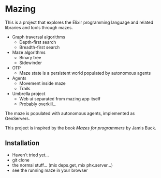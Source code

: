 # Mazing

This is a project that explores the Elixir programming language and related
libraries and tools through mazes.


* Graph traversal algorithms
  * Depth-first search
  * Breadth-first search
* Maze algorithms
  * Binary tree
  * Sidewinder
* OTP
  * Maze state is a persistent world populated by autonomous agents
* Agents
  * Movement inside maze
  * Trails
* Umbrella project
  * Web ui separated from mazing app itself
  * Probably overkill...

The maze is populated with autonomous agents, implemented as GenServers.

This project is inspired by the book _Mazes for programmers_ by Jamis Buck.

## Installation

* Haven't tried yet...
* git clone
* the normal stuff... (mix deps.get, mix phx.server...)
* see the running maze in your browser
